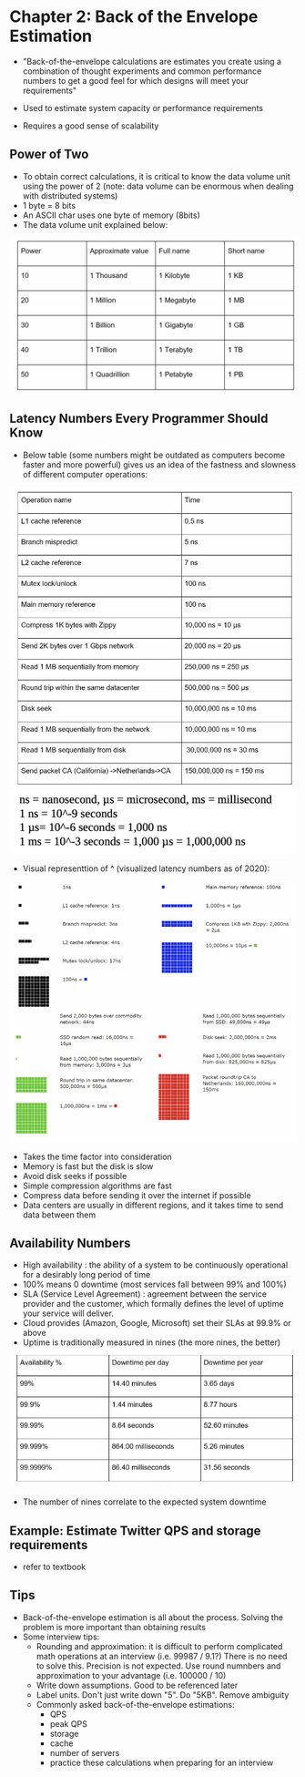 # Chapter 2: Back of the Envelope Estimation

- "Back-of-the-envelope calculations are estimates you create using a combination of thought experiments and common performance numbers to get a good feel for which designs will meet your requirements"

- Used to estimate system capacity or performance requirements
- Requires a good sense of scalability

## Power of Two
- To obtain correct calculations, it is critical to know the data volume unit using the power of 2 (note: data volume can be enormous when dealing with distributed systems)
- 1 byte = 8 bits
- An ASCII char uses one byte of memory (8bits)
- The data volume unit explained below:

<img title="Request Flow" src="./resources/data-volume-unit-table.png">


## Latency Numbers Every Programmer Should Know

- Below table (some numbers might be outdated as computers become faster and more powerful) gives us an idea of the fastness and slowness of different computer operations:

<img title="Request Flow" src="./resources/latency-numbers-table.png">
<img title="Request Flow" src="./resources/helper.png">

- Visual representtion of ^ (visualized latency numbers as of 2020):
<img title="Request Flow" src="./resources/visual-representation.png">

- Takes the time factor into consideration
- Memory is fast but the disk is slow
- Avoid disk seeks if possible
- Simple compression algorithms are fast
- Compress data before sending it over the internet if possible
- Data centers are usually in different regions, and it takes time to send data between them

## Availability Numbers
- High availability : the ability of a system to be continuously operational for a desirably long period of time
- 100% means 0 downtime (most services fall between 99% and 100%)
- SLA (Service Level Agreement) : agreement between the service provider and the customer, which formally defines the level of uptime your service will deliver. 
- Cloud provides (Amazon, Google, Microsoft) set their SLAs at 99.9% or above
- Uptime is traditionally measured in nines (the more nines, the better)

<img title="Request Flow" src="./resources/number-of-nines.png">

- The number of nines correlate to the expected system downtime

## Example: Estimate Twitter QPS and storage requirements
- refer to textbook

## Tips

- Back-of-the-envelope estimation is all about the process. Solving the problem is more important than obtaining results
- Some interview tips:
    - Rounding and approximation: it is difficult to perform complicated math operations at an interview (i.e. 99987 / 9.1?)
    There is no need to solve this. Precision is not expected. Use round numnbers and approximation to your advantage (i.e. 100000 / 10)
    - Write down assumptions. Good to be referenced later
    - Label units. Don't just write down "5". Do "5KB". Remove ambiguity
    - Commonly asked back-of-the-envelope estimations: 
        - QPS
        - peak QPS
        - storage
        - cache
        - number of servers
        - practice these calculations when preparing for an interview
    
